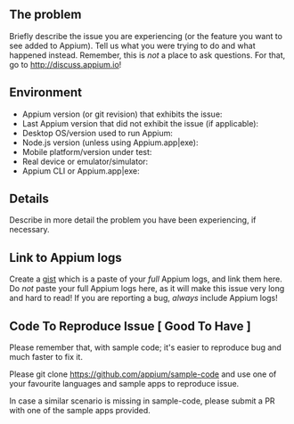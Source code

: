 <!--- Refs: -->
<!--- - [awesome-github-templates/readme.md at master · devspace/awesome-github-templates · GitHub](https://github.com/devspace/awesome-github-templates/blob/master/readme.md) -->
<!--- - [appium/ISSUE_TEMPLATE.md at master · appium/appium · GitHub](https://github.com/appium/appium/blob/master/.github/ISSUE_TEMPLATE.md) -->

## The problem

Briefly describe the issue you are experiencing (or the feature you want to see added to Appium). Tell us what you were trying to do and what happened instead. Remember, this is _not_ a place to ask questions. For that, go to http://discuss.appium.io!

## Environment

* Appium version (or git revision) that exhibits the issue:
* Last Appium version that did not exhibit the issue (if applicable):
* Desktop OS/version used to run Appium:
* Node.js version (unless using Appium.app|exe):
* Mobile platform/version under test:
* Real device or emulator/simulator:
* Appium CLI or Appium.app|exe:

## Details

Describe in more detail the problem you have been experiencing, if necessary.

## Link to Appium logs

Create a [gist](https://gist.github.com) which is a paste of your _full_ Appium logs, and link them here. Do _not_ paste your full Appium logs here, as it will make this issue very long and hard to read! If you are reporting a bug, _always_ include Appium logs!


## Code To Reproduce Issue [ Good To Have ]

Please remember that, with sample code; it's easier to reproduce bug and much faster to fix it.

Please git clone https://github.com/appium/sample-code and use one of your favourite languages and sample apps to reproduce issue.

In case a similar scenario is missing in sample-code, please submit a PR with one of the sample apps provided.

